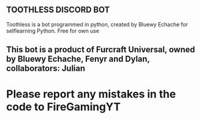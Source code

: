 ## TOOTHLESS DISCORD BOT 

Toothless is a bot programmed in python, created by Bluewy Echache for selflearning Python.
Free for own use

## This bot is a product of Furcraft Universal, owned by Bluewy Echache, Fenyr and Dylan, collaborators: Julian

# Please report any mistakes in the code to FireGamingYT
